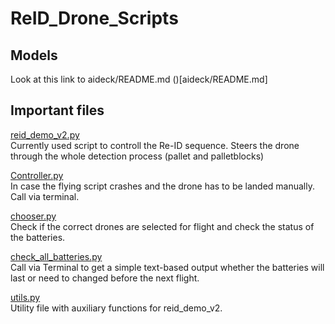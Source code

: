 # ReID_Drone_Scripts

## Models 
Look at this link to aideck/README.md ()[aideck/README.md]

## Important files

[reid_demo_v2.py](reid_demo_v2.py)  
Currently used script to controll the Re-ID sequence. Steers the drone through the whole detection process (pallet and palletblocks)

[Controller.py](Controller.py)  
In case the flying script crashes and the drone has to be landed manually. Call via terminal.

[chooser.py](chooser.py)  
Check if the correct drones are selected for flight and check the status of the batteries.

[check_all_batteries.py](check_all_batteries.py)  
Call via Terminal to get a simple text-based output whether the batteries will last or need to changed before the next flight.

[utils.py](utils.py)  
Utility file with auxiliary functions for reid_demo_v2.

